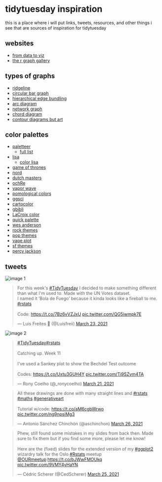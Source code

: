 # tidytuesday inspiration
this is a place where i will put links, tweets, resources, and other things i see that are sources of inspiration for tidytuesday

## websites 
- [from data to viz](https://www.data-to-viz.com) 
- [the r graph gallery](https://www.r-graph-gallery.com/index.html) 

## types of graphs
- [ridgeline](https://www.r-graph-gallery.com/ridgeline-plot.html)
- [circular bar graph](https://www.r-graph-gallery.com/circular-barplot.html)
- [hierarchical edge bundling](https://www.r-graph-gallery.com/hierarchical-edge-bundling.html)
- [arc diagram](https://www.data-to-viz.com/graph/arc.html)
- [network graph](https://www.r-graph-gallery.com/network.html)
- [chord diagram](https://www.r-graph-gallery.com/chord-diagram.html)
- [contour diagrams but art](https://github.com/Ijeamakaanyene/contouR)


## color palettes
- [paletteer](https://github.com/EmilHvitfeldt/paletteer)
  - [full list](https://github.com/EmilHvitfeldt/r-color-palettes/blob/master/type-sorted-palettes.md)
- [lisa](https://github.com/tyluRp/lisa)
  - [color lisa](http://colorlisa.com)
- [game of thrones](https://github.com/aljrico/gameofthrones)
- [nord](https://github.com/arcticicestudio/nord)
- [dutch masters](https://github.com/EdwinTh/dutchmasters)
- [ochRe](https://github.com/ropenscilabs/ochRe)
- [vapor wave](https://github.com/moldach/vapoRwave)
- [pomological colors](https://github.com/gadenbuie/ggpomological)
- [ggsci](https://github.com/nanxstats/ggsci)
- [cartocolor](https://github.com/Nowosad/rcartocolor)
- [gbibli](https://github.com/ewenme/ghibli)
- [LaCroix color](https://github.com/johannesbjork/LaCroixColoR)
- [quick palette](https://github.com/EmilHvitfeldt/quickpalette)
- [wes anderson](https://github.com/karthik/wesanderson)
- [rock themes](https://github.com/johnmackintosh/rockthemes)
- [pop themes](https://github.com/johnmackintosh/popthemes)
- [vape plot](https://github.com/seasmith/vapeplot)
- [sf themes](https://github.com/amirmasoudabdol/sfthemes)
- [percy jackson](https://github.com/MaiaPelletier/pjocolours)

## tweets

![image 1](https://pbs.twimg.com/media/ExLf1IfUcAUDL2m?format=jpg&name=4096x4096)
<blockquote class="twitter-tweet"><p lang="en" dir="ltr">For this week&#39;s <a href="https://twitter.com/hashtag/TidyTuesday?src=hash&amp;ref_src=twsrc%5Etfw">#TidyTuesday</a> I decided to make something different than what I&#39;m used to. Made with the UN Votes dataset.<br>I named it ’Bola de Fuego’ because it kinda looks like a fireball to me. <a href="https://twitter.com/hashtag/rstats?src=hash&amp;ref_src=twsrc%5Etfw">#rstats</a> <br><br>Code: <a href="https://t.co/7Bz6vVZJxU">https://t.co/7Bz6vVZJxU</a> <a href="https://t.co/QG5iwmpk7E">pic.twitter.com/QG5iwmpk7E</a></p>&mdash; Luis Freites 🐘 (@Luisfreii) <a href="https://twitter.com/Luisfreii/status/1374406943750557704?ref_src=twsrc%5Etfw">March 23, 2021</a></blockquote>

![image 2](https://pbs.twimg.com/media/ExCNWeVWQAMURFq?format=jpg&name=4096x4096)
<blockquote class="twitter-tweet"><p lang="en" dir="ltr"><a href="https://twitter.com/hashtag/TidyTuesday?src=hash&amp;ref_src=twsrc%5Etfw">#TidyTuesday</a><a href="https://twitter.com/hashtag/rstats?src=hash&amp;ref_src=twsrc%5Etfw">#rstats</a><br><br>Catching up. Week 11<br><br>I&#39;ve used a Sankey plot to show the Bechdel Test outcome<br><br>Codes: <a href="https://t.co/Uxtu3GUH4Y">https://t.co/Uxtu3GUH4Y</a> <a href="https://t.co/Ti9SZvm4TA">pic.twitter.com/Ti9SZvm4TA</a></p>&mdash; Rony Coelho (@_ronycoelho) <a href="https://twitter.com/_ronycoelho/status/1373753496944709635?ref_src=twsrc%5Etfw">March 21, 2021</a></blockquote>



<blockquote class="twitter-tweet"><p lang="en" dir="ltr">All these drawings are done with many straight lines and <a href="https://twitter.com/hashtag/rstats?src=hash&amp;ref_src=twsrc%5Etfw">#rstats</a> <a href="https://twitter.com/hashtag/maths?src=hash&amp;ref_src=twsrc%5Etfw">#maths</a> <a href="https://twitter.com/hashtag/generativeart?src=hash&amp;ref_src=twsrc%5Etfw">#generativeart</a> <br><br>Tutorial w/code: <a href="https://t.co/aM6cgbWrwo">https://t.co/aM6cgbWrwo</a> <a href="https://t.co/ng9npsiMg3">pic.twitter.com/ng9npsiMg3</a></p>&mdash; Antonio Sánchez Chinchón (@aschinchon) <a href="https://twitter.com/aschinchon/status/1375549302051852288?ref_src=twsrc%5Etfw">March 26, 2021</a></blockquote>

<blockquote class="twitter-tweet"><p lang="en" dir="ltr">Phew, still found some mistakes in my slides from back then. Made sure to fix them but if you find some more, please let me know!<br><br>Here are the (fixed) slides for the extended version of my <a href="https://twitter.com/hashtag/ggplot2?src=hash&amp;ref_src=twsrc%5Etfw">#ggplot2</a> wizardry talk for the Oslo <a href="https://twitter.com/hashtag/Rstats?src=hash&amp;ref_src=twsrc%5Etfw">#Rstats</a> meetup <a href="https://twitter.com/OURmeetup?ref_src=twsrc%5Etfw">@OURmeetup</a>:<a href="https://t.co/bJWwFMOUkq">https://t.co/bJWwFMOUkq</a> <a href="https://t.co/9VMY4yHaYN">pic.twitter.com/9VMY4yHaYN</a></p>&mdash; Cédric Scherer (@CedScherer) <a href="https://twitter.com/CedScherer/status/1375160082858717187?ref_src=twsrc%5Etfw">March 25, 2021</a></blockquote>





